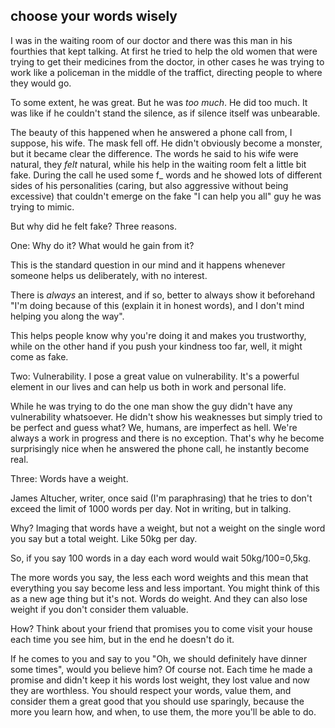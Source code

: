 ## choose your words wisely

I was in the waiting room of our doctor and there was this man in his fourthies that kept talking. At first he tried to help the old women that were trying to get their medicines from the doctor, in other cases he was trying to work like a policeman in the middle of the traffict, directing people to where they would go.

To some extent, he was great. But he was _too much_. He did too much. It was like if he couldn't stand the silence, as if silence itself was unbearable.

The beauty of this happened when he answered a phone call from, I suppose, his wife.
The mask fell off. He didn't obviously become a monster, but it became clear the difference. The words he said to his wife were natural, they _felt_ natural, while his help in the waiting room felt a little bit fake. During the call he used some f_ words and he showed lots of different sides of his personalities (caring, but also aggressive without being excessive) that couldn't emerge on the fake "I can help you all" guy he was trying to mimic.

But why did he felt fake?
Three reasons.

One: Why do it? What would he gain from it?

This is the standard question in our mind and it happens whenever someone helps us deliberately, with no interest.

There is _always_ an interest, and if so, better to always show it beforehand "I'm doing because of this (explain it in honest words), and I don't mind helping you along the way".

This helps people know why you're doing it and makes you trustworthy, while on the other hand if you push your kindness too far, well, it might come as fake.

Two: Vulnerability.
I pose a great value on vulnerability. It's a powerful element in our lives and can help us both in work and personal life.

While he was trying to do the one man show the guy didn't have any vulnerability whatsoever. He didn't show his weaknesses but simply tried to be perfect and guess what? We, humans, are imperfect as hell. We're always a work in progress and there is no exception.
That's why he become surprisingly nice when he answered the phone call, he instantly become real.

Three: Words have a weight.

James Altucher, writer, once said (I'm paraphrasing) that he tries to don't exceed the limit of 1000 words per day. Not in writing, but in talking.

Why? Imaging that words have a weight, but not a weight on the single word you say but a total weight. Like 50kg per day.

So, if you say 100 words in a day each word would wait 50kg/100=0,5kg.

The more words you say, the less each word weights and this mean that everything you say become less and less important.
You might think of this as a new age thing but it's not. Words do weight. And they can also lose weight if you don't consider them valuable.

How? Think about your friend that promises you to come visit your house each time you see him, but in the end he doesn't do it.

If he comes to you and say to you "Oh, we should definitely have dinner some times", would you believe him? Of course not.
Each time he made a promise and didn't keep it his words lost weight, they lost value and now they are worthless.
You should respect your words, value them, and consider them a great good that you should use sparingly, because the more you learn how, and when, to use them, the more you'll be able to do.
